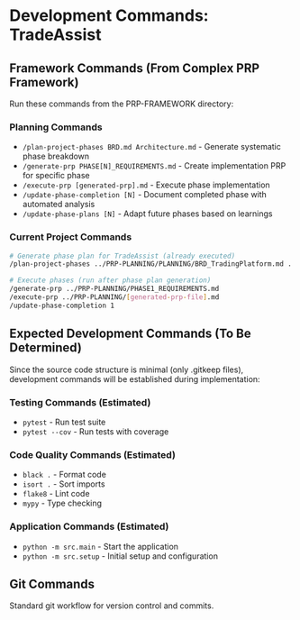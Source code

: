 # Development Commands: TradeAssist

## Framework Commands (From Complex PRP Framework)
Run these commands from the PRP-FRAMEWORK directory:

### Planning Commands
- `/plan-project-phases BRD.md Architecture.md` - Generate systematic phase breakdown
- `/generate-prp PHASE[N]_REQUIREMENTS.md` - Create implementation PRP for specific phase
- `/execute-prp [generated-prp].md` - Execute phase implementation
- `/update-phase-completion [N]` - Document completed phase with automated analysis
- `/update-phase-plans [N]` - Adapt future phases based on learnings

### Current Project Commands
```bash
# Generate phase plan for TradeAssist (already executed)
/plan-project-phases ../PRP-PLANNING/PLANNING/BRD_TradingPlatform.md ../PRP-PLANNING/PLANNING/Architecture_TradingPlatform.md

# Execute phases (run after phase plan generation)
/generate-prp ../PRP-PLANNING/PHASE1_REQUIREMENTS.md
/execute-prp ../PRP-PLANNING/[generated-prp-file].md
/update-phase-completion 1
```

## Expected Development Commands (To Be Determined)
Since the source code structure is minimal (only .gitkeep files), development commands will be established during implementation:

### Testing Commands (Estimated)
- `pytest` - Run test suite
- `pytest --cov` - Run tests with coverage

### Code Quality Commands (Estimated)  
- `black .` - Format code
- `isort .` - Sort imports
- `flake8` - Lint code
- `mypy` - Type checking

### Application Commands (Estimated)
- `python -m src.main` - Start the application
- `python -m src.setup` - Initial setup and configuration

## Git Commands
Standard git workflow for version control and commits.